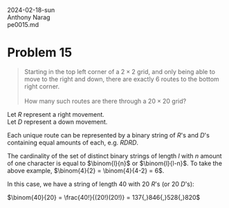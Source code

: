 2024-02-18-sun\
Anthony Narag\
pe0015.md

# Problem 15

> Starting in the top left corner of a $2 \times 2$ grid, and only being able to move to the right and down, there are exactly $6$ routes to the bottom right corner.\
\
How many such routes are there through a $20 \times 20$ grid?

Let $R$ represent a right movement.\
Let $D$ represent a down movement.

Each unique route can be represented by a binary string of $R$'s and $D$'s containing equal amounts of each, e.g. $RDRD$.

The cardinality of the set of distinct binary strings of length $l$ with $n$ amount of one character is equal to $\binom{l}{n}$ or $\binom{l}{l-n}$. To take the above example, $\binom{4}{2} = \binom{4}{4-2} = 6$.

In this case, we have a string of length $40$ with $20$ $R$'s (or $20$ $D$'s):

$\binom{40}{20} = \frac{40!}{(20!)(20!)} = 137{,}846{,}528{,}820$
